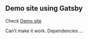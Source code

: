 ## Demo site using Gatsby
Check [Demo site](https://gatsbystaticdemo.netlify.com/)

Can't make it work. Dependencies ...
